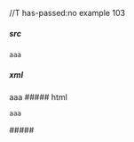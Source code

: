 //T has-passed:no
example 103
##### src
```
aaa
  ```
##### xml
<?xml version="1.0" encoding="UTF-8"?>
<!DOCTYPE document SYSTEM "CommonMark.dtd">
<document xmlns="http://commonmark.org/xml/1.0">
  <code_block>aaa
</code_block>
</document>
##### html
<pre><code>aaa
</code></pre>
#####
